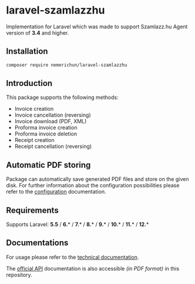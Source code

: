 # laravel-szamlazzhu
Implementation for Laravel which was made to support Szamlazz.hu Agent version of **3.4** and higher. 

## Installation
```bash
composer require nemerichun/laravel-szamlazzhu
```

## Introduction
This package supports the following methods:
- Invoice creation
- Invoice cancellation (reversing)
- Invoice download (PDF, XML)
- Proforma invoice creation
- Proforma invoice deletion
- Receipt creation
- Receipt cancellation (reversing)

## Automatic PDF storing
Package can automatically save generated PDF files and store on the given disk. For further information about the configuration possibilities please refer to the [configuration](doc/technical/config.md) documentation.

## Requirements
Supports Laravel: **5.5** / **6.*** / **7.*** / **8.*** / **9.*** / **10.*** / **11.*** / **12.***

## Documentations
For usage please refer to the [technical documentation](doc/technical/documentation.md).

The [official API](doc/official/Technical_Documentation_invoicing.pdf) documentation is also accessible _(in PDF format)_ in this repository.
